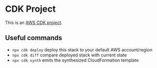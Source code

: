 # CDK Project

This is an [AWS CDK project](https://docs.aws.amazon.com/cdk/v2/guide/home.html).

## Useful commands

* `npx cdk deploy`  deploy this stack to your default AWS account/region
* `npx cdk diff`    compare deployed stack with current state
* `npx cdk synth`   emits the synthesized CloudFormation template
